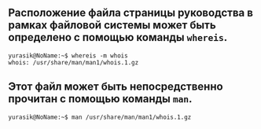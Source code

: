 Расположение файла страницы руководства в рамках файловой системы может быть определено с помощью команды `whereis`.
--
```run-bash'nums'
yurasik@NoName:~$ whereis -m whois
whois: /usr/share/man/man1/whois.1.gz
```

Этот файл может быть непосредственно прочитан с помощью команды `man`.
--
```run-bash
yurasik@NoName:~$ man /usr/share/man/man1/whois.1.gz
```
